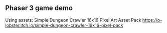 ## Phaser 3 game demo
Using assets:
Simple Dungeon Crawler 16x16 Pixel Art Asset Pack
https://o-lobster.itch.io/simple-dungeon-crawler-16x16-pixel-pack
